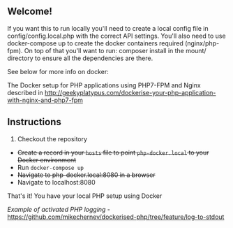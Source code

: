 ## Welcome!

If you want this to run locally you'll need to create a local config file in config/config.local.php with the correct
 API settings. You'll also need to use docker-compose up to create the docker containers required (nginx/php-fpm). On
  top of that you'll want to run: composer install in the mount/ directory to ensure all the dependencies are there.

See below for more info on docker:

The Docker setup for PHP applications using PHP7-FPM and Nginx described in http://geekyplatypus.com/dockerise-your-php-application-with-nginx-and-php7-fpm

## Instructions
1. Checkout the repository
* ~~Create a record in your `hosts` file to point `php-docker.local` to your Docker environment~~
* Run `docker-compose up`
* ~~Navigate to php-docker.local:8080 in a browser~~
* Navigate to localhost:8080

That's it! You have your local PHP setup using Docker

*Example of activated PHP logging* - https://github.com/mikechernev/dockerised-php/tree/feature/log-to-stdout